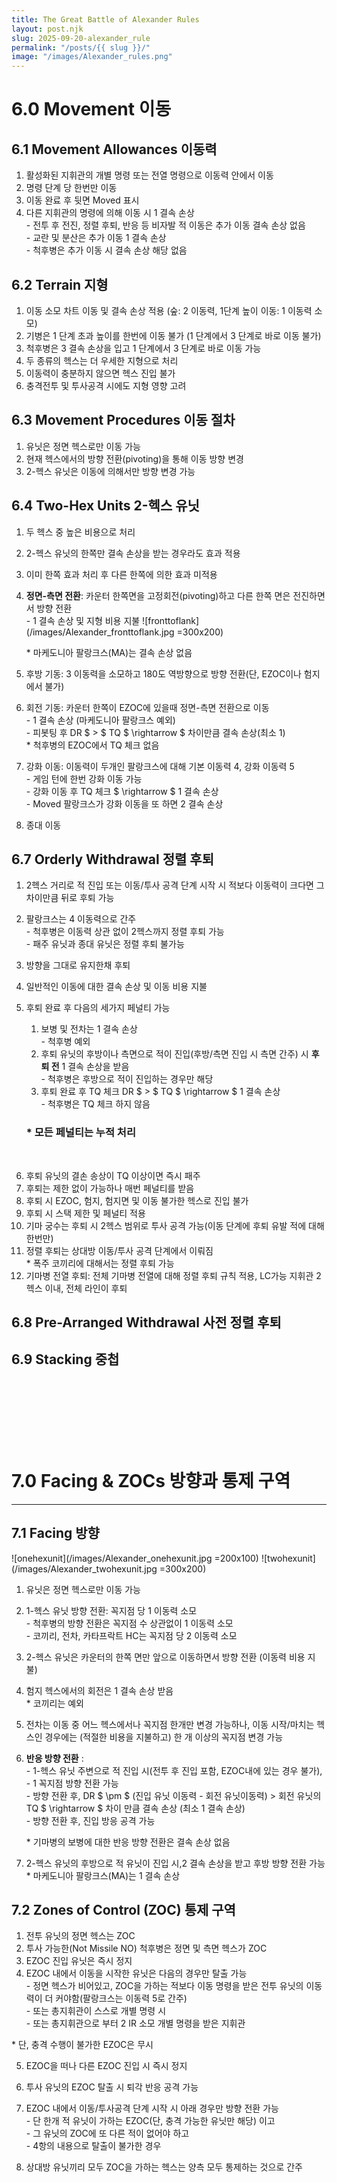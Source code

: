 ```yaml
---
title: The Great Battle of Alexander Rules
layout: post.njk
slug: 2025-09-20-alexander_rule
permalink: "/posts/{{ slug }}/"
image: "/images/Alexander_rules.png"
---
```




# 6.0 Movement 이동
## 6.1 Movement Allowances 이동력
1. 활성화된 지휘관의 개별 명령 또는 전열 명령으로 이동력 안에서 이동
2. 명령 단계 당 한번만 이동
3. 이동 완료 후 뒷면 Moved 표시
4. 다른 지휘관의 명령에 의해 이동 시 1 결속 손상  
    \- 전투 후 전진, 정렬 후퇴, 반응 등 비자발 적 이동은 추가 이동 결속 손상 없음  
    \- 교란 및 분산은 추가 이동 1 결속 손상  
    \- 척후병은 추가 이동 시 결속 손상 해당 없음

## 6.2 Terrain 지형
1. 이동 소모 차트 이동 및 결속 손상 적용 (숲: 2 이동력, 1단계 높이 이동: 1 이동력 소모)
2. 기병은 1 단계 초과 높이를 한번에 이동 불가 (1 단계에서 3 단계로 바로 이동 불가)
3. 척후병은 3 결속 손상을 입고 1 단계에서 3 단계로 바로 이동 가능
4. 두 종류의 헥스는 더 우세한 지형으로 처리
5. 이동력이 충분하지 않으면 헥스 진입 불가
6. 충격전투 및 투사공격 시에도 지형 영향 고려

## 6.3 Movement Procedures 이동 절차
1. 유닛은 정면 헥스로만 이동 가능
2. 현재 헥스에서의 방향 전환(pivoting)을 통해 이동 방향 변경
3. 2-헥스 유닛은 이동에 의해서만 방향 변경 가능


## 6.4 Two-Hex Units 2-헥스 유닛
1. 두 헥스 중 높은 비용으로 처리
2. 2-헥스 유닛의 한쪽만 결속 손상을 받는 경우라도 효과 적용
3. 이미 한쪽 효과 처리 후 다른 한쪽에 의한 효과 미적용
4. **정면-측면 전환**: 카운터 한쪽면을 고정회전(pivoting)하고 다른 한쪽 면은 전진하면서 방향 전환  
    \- 1 결속 손상 및 지형 비용 지불
![fronttoflank](/images/Alexander_fronttoflank.jpg =300x200)

    \* 마케도니아 팔랑크스(MA)는 결속 손상 없음

5. 후방 기동: 3 이동력을 소모하고 180도 역방향으로 방향 전환(단, EZOC이나 험지에서 불가)
6. 회전 기동: 카운터 한쪽이 EZOC에 있을때 정면-측면 전환으로 이동  
    \- 1 결속 손상 (마케도니아 팔랑크스 예외)  
    \- 피봇팅 후 DR $ > $ TQ $ \rightarrow $ 차이만큼 결속 손상(최소 1)  
    \* 척후병의 EZOC에서 TQ 체크 없음

7. 강화 이동: 이동력이 두개인 팔랑크스에 대해 기본 이동력 4, 강화 이동력 5  
    \- 게임 턴에 한번 강화 이동 가능  
    \- 강화 이동 후 TQ 체크 $ \rightarrow $ 1 결속 손상  
    \- Moved 팔랑크스가 강화 이동을 또 하면 2 결속 손상

8. 종대 이동
















## 6.7 Orderly Withdrawal 정렬 후퇴

1. 2헥스 거리로 적 진입 또는 이동/투사 공격 단계 시작 시 적보다 이동력이 크다면 그 차이만큼 뒤로 후퇴 가능
2. 팔랑크스는 4 이동력으로 간주  
    \- 척후병은 이동력 상관 없이 2헥스까지 정렬 후퇴 가능  
    \- 패주 유닛과 종대 유닛은 정렬 후퇴 불가능

3. 방향을 그대로 유지한채 후퇴
4. 일반적인 이동에 대한 결속 손상 및 이동 비용 지불
5. 후퇴 완료 후 다음의 세가지 페널티 가능  
    1. 보병 및 전차는 1 결속 손상  
        \- 척후병 예외
    2. 후퇴 유닛의 후방이나 측면으로 적이 진입(후방/측면 진입 시 측면 간주) 시 **후퇴 전** 1 결속 손상을 받음  
        \- 척후병은 후방으로 적이 진입하는 경우만 해당
    3. 후퇴 완료 후 TQ 체크 DR $ > $ TQ $ \rightarrow $ 1 결속 손상  
        \- 척후병은 TQ 체크 하지 않음

    ### \* 모든 페널티는 누적 처리

<br>

6. 후퇴 유닛의 결손 송상이 TQ 이상이면 즉시 패주
7. 후퇴는 제한 없이 가능하나 매번 페널티를 받음
8. 후퇴 시 EZOC, 험지, 험지면 및 이동 불가한 헥스로 진입 불가
9. 후퇴 시 스택 제한 및 페널티 적용
10. 기마 궁수는 후퇴 시 2헥스 범위로 투사 공격 가능(이동 단계에 후퇴 유발 적에 대해 한번만)
11. 정렬 후퇴는 상대방 이동/투사 공격 단계에서 이뤄짐  
    \* 폭주 코끼리에 대해서는 정렬 후퇴 가능
12. 기마병 전열 후퇴: 전체 기마병 전열에 대해 정렬 후퇴 규칙 적용, LC가능 지휘관 2헥스 이내, 전체 라인이 후퇴


## 6.8 Pre-Arranged Withdrawal 사전 정렬 후퇴





## 6.9 Stacking 중첩





<br><br><br><br><br><br>
# 7.0 Facing & ZOCs 방향과 통제 구역
---

## 7.1 Facing 방향
![onehexunit](/images/Alexander_onehexunit.jpg =200x100)
![twohexunit](/images/Alexander_twohexunit.jpg =300x200)

1. 유닛은 정면 헥스로만 이동 가능
2. 1-헥스 유닛 방향 전환: 꼭지점 당 1 이동력 소모  
    \- 척후병의 방향 전환은 꼭지점 수 상관없이 1 이동력 소모  
    \- 코끼리, 전차, 카타프락트 HC는 꼭지점 당 2 이동력 소모
3. 2-헥스 유닛은 카운터의 한쪽 면만 앞으로 이동하면서 방향 전환 (이동력 비용 지불)
4. 험지 헥스에서의 회전은 1 결속 손상 받음  
    \* 코끼리는 예외

5. 전차는 이동 중 어느 헥스에서나 꼭지점 한개만 변경 가능하나, 이동 시작/마치는 헥스인 경우에는 (적절한 비용을 지불하고) 한 개 이상의 꼭지점 변경 가능

6. **반응 방향 전환** :  
    \- 1-헥스 유닛 주변으로 적 진입 시(전투 후 진입 포함, EZOC내에 있는 경우 불가),  
    \- 1 꼭지점 방향 전환 가능  
    \- 방향 전환 후, DR $ \pm $ (진입 유닛 이동력 - 회전 유닛이동력) > 회전 유닛의 TQ $ \rightarrow $ 차이 만큼 결속 손상 (최소 1 결속 손상)  
    \- 방향 전환 후, 진입 방응 공격 가능

    \* 기마병의 보병에 대한 반응 방향 전환은 결속 손상 없음

7. 2-헥스 유닛의 후방으로 적 유닛이 진입 시,2 결속 손상을 받고 후방 방향 전환 가능  
    \* 마케도니아 팔랑크스(MA)는 1 결속 손상


## 7.2 Zones of Control (ZOC) 통제 구역
1. 전투 유닛의 정면 헥스는 ZOC
2. 투사 가능한(Not Missile NO) 척후병은 정면 및 측면 헥스가 ZOC
3. EZOC 진입 유닛은 즉시 정지
4. EZOC 내에서 이동을 시작한 유닛은 다음의 경우만 탈출 가능  
    \- 정면 헥스가 비어있고, ZOC을 가하는 적보다 이동 명령을 받은 전투 유닛의 이동력이 더 커야함(팔랑크스는 이동력 5로 간주)  
    \- 또는 총지휘관이 스스로 개별 명령 시  
    \- 또는 총지휘관으로 부터 2 IR 소모 개별 명령을 받은 지휘관

\* 단, 충격 수행이 불가한 EZOC은 무시

5. EZOC을 떠나 다른 EZOC 진입 시 즉시 정지
6. 투사 유닛의 EZOC 탈출 시 퇴각 반응 공격 가능
7. EZOC 내에서 이동/투사공격 단계 시작 시 아래 경우만 방향 전환 가능  
    \- 단 한개 적 유닛이 가하는 EZOC(단, 충격 가능한 유닛만 해당) 이고  
    \- 그 유닛의 ZOC에 또 다른 적이 없어야 하고  
    \- 4항의 내용으로 탈출이 불가한 경우

8. 상대방 유닛끼리 모두 ZOC을 가하는 헥스는 양측 모두 통제하는 것으로 간주

